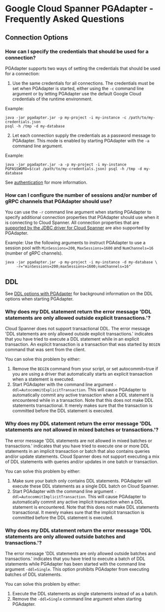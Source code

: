 # Google Cloud Spanner PGAdapter - Frequently Asked Questions

## Connection Options

### How can I specify the credentials that should be used for a connection?
PGAdapter supports two ways of setting the credentials that should be used for a connection:
1. Use the same credentials for all connections. The credentials must be set when PGAdapter is started,
   either using the `-c` command line argument or by letting PGAdapter use the default Google Cloud
   credentials of the runtime environment.

Example:
```shell
java -jar pgadapter.jar -p my-project -i my-instance -c /path/to/my-credentials.json
psql -h /tmp -d my-database
```

2. Let each connection supply the credentials as a password message to PGAdapter. This mode is enabled
   by starting PGAdapter with the `-a` command line argument.

Example:
```shell
java -jar pgadapter.jar -a -p my-project -i my-instance
PGPASSWORD=$(cat /path/to/my-credentials.json) psql -h /tmp -d my-database
```

See [authentication](authentication.md) for more information.

### How can I configure the number of sessions and/or number of gRPC channels that PGAdapter should use?
You can use the `-r` command line argument when starting PGAdapter to specify additional connection
properties that PGAdapter should use when it is connecting to Cloud Spanner. All connection properties
that are [supported by the JDBC driver for Cloud Spanner](https://github.com/googleapis/java-spanner-jdbc#connection-url-properties)
are also supported by PGAdapter.

Example: Use the following arguments to instruct PGAdapter to use a session pool with
`MinSessions=200`, `MaxSessions=1600` and `NumChannels=16` (number of gRPC channels).

```shell
java -jar pgadapter.jar -p my-project -i my-instance -d my-database \
     -r="minSessions=200;maxSessions=1600;numChannels=16"
```


## DDL
See [DDL options with PGAdapter](./ddl.md) for background information on the DDL options when starting
PGAdapter.

### Why does my DDL statement return the error message 'DDL statements are only allowed outside explicit transactions.'?
Cloud Spanner does not support transactional DDL. The error message 'DDL statements are only allowed outside explicit transactions.'
indicates that you have tried to execute a DDL statement while in an explicit transaction. An explicit
transaction is a transaction that was started by `BEGIN` command that was sent from the client.

You can solve this problem by either:
1. Remove the `BEGIN` command from your script, or set autocommit=true if you are using a driver that automatically starts an explicit transaction when a statement is executed.
2. Start PGAdapter with the command line argument `-ddl=AutocommitExplicitTransaction`. This will cause PGAdapter to automatically commit any active transaction when a DDL statement is encountered while in a transaction. Note that this does not make DDL statements transactional. It merely makes sure that the transaction is committed before the DDL statement is executed.

### Why does my DDL statement return the error message 'DDL statements are not allowed in mixed batches or transactions.'?
The error message 'DDL statements are not allowed in mixed batches or transactions.' indicates that
you have tried to execute one or more DDL statements in an implicit transaction or batch that also
contains queries and/or update statements. Cloud Spanner does not support executing a mix of DDL
statements with queries and/or updates in one batch or transaction.

You can solve this problem by either:
1. Make sure your batch only contains DDL statements. PGAdapter will execute these DDL statements as a single DDL batch on Cloud Spanner.
2. Start PGAdapter with the command line argument `-ddl=AutocommitImplicitTransaction`. This will cause PGAdapter to automatically commit any active implicit transaction when a DDL statement is encountered. Note that this does not make DDL statements transactional. It merely makes sure that the implicit transaction is committed before the DDL statement is executed. 

### Why does my DDL statement return the error message 'DDL statements are only allowed outside batches and transactions.'?
The error message 'DDL statements are only allowed outside batches and transactions.'  indicates that
you have tried to execute a batch of DDL statements while PGAdapter has been started with the command
line argument `-ddl=Single`. This option prohibits PGAdapter from executing batches of DDL statements.

You can solve this problem by either:
1. Execute the DDL statements as single statements instead of as a batch.
2. Remove the `-ddl=Single` command line argument when starting PGAdapter.
